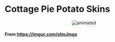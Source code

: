 # Cottage Pie Potato Skins

<p align="center">
  <img src="../media/cottage_pie_potato_skins.gif" alt="animated" />
</p>

#### From https://imgur.com/eImJmgs
